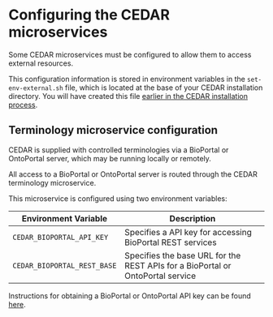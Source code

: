 # Configuring the CEDAR microservices

Some CEDAR microservices must be configured to allow them to access external resources.

This configuration information is stored in environment variables in the `set-env-external.sh` file, which is located at the base of your CEDAR installation directory.
You will have created this file [earlier in the CEDAR installation process](./scripts-and-aliases-install.html).

## Terminology microservice configuration

CEDAR is supplied with controlled terminologies via a BioPortal or OntoPortal server, which may be running locally or remotely.

All access to a BioPortal or OntoPortal server is routed through the CEDAR terminology microservice. 

This microservice is configured using two environment variables: 

| Environment Variable                 | Description  |
| -----------                          | ------------ |
| `CEDAR_BIOPORTAL_API_KEY`            | Specifies a API key for accessing BioPortal REST services  |
| `CEDAR_BIOPORTAL_REST_BASE`          | Specifies the base URL for the REST APIs for a BioPortal or OntoPortal service |

Instructions for obtaining a BioPortal or OntoPortal API key can be found  [here](https://bioportal.bioontology.org/help#Getting_an_API_key).
